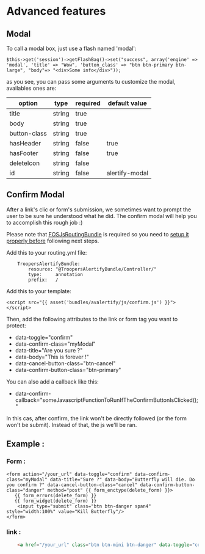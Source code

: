 # Advanced features

## Modal

To call a modal box, just use a flash named 'modal':

    $this->get('session')->getFlashBag()->set("success", array('engine' => 'modal', 'title' => "Wow", 'button_class' => "btn btn-primary btn-large", "body"=> "<div>Some info</div>"));

as you see, you can pass some arguments tu customize the modal, availables ones are:

|option      |type  |required|default value |
|------------|------|--------|--------------|
|title       |string| true   |              |
|body        |string| true   |              |
|button-class|string| true   |              |
|hasHeader   |string| false  | true         |
|hasFooter   |string| false  | true         |
|deleteIcon  |string| false  |              |
|id          |string| false  |alertify-modal|


## Confirm Modal

After a link's clic or form's submission, we sometimes want to prompt the user to be sure he understood what he did.
The confirm modal will help you to accomplish this rough job :)

Please note that [FOSJsRoutingBundle](https://github.com/FriendsOfSymfony/FOSJsRoutingBundle/blob/master/Resources/doc/index.md#installation) 
is required so you need to [setup it properly before](https://github.com/FriendsOfSymfony/FOSJsRoutingBundle/blob/master/Resources/doc/index.md#installation) following next steps.

Add this to your routing.yml file:

```
    TroopersAlertifyBundle:
        resource: "@TroopersAlertifyBundle/Controller/"
        type:     annotation
        prefix:   /
```

Add this to your template:

    <script src="{{ asset('bundles/avalertify/js/confirm.js') }}"></script>

Then, add the following attributes to the link or form tag you want to protect:

- data-toggle="confirm"
- data-confirm-class="myModal"
- data-title="Are you sure ?"
- data-body="This is forever !"
- data-cancel-button-class="btn-cancel"
- data-confirm-button-class="btn-primary"

You can also add a callback like this:
 
- data-confirm-callback="someJavascriptFunctionToRunIfTheConfirmButtonIsClicked();"

In this cas, after confirm, the link won't be directly followed (or the form won't be submit).
Instead of that, the js we'll be ran.

## Example :

### Form :

    <form action="/your_url" data-toggle="confirm" data-confirm-class="myModal" data-title="Sure ?" data-body="Butterfly will die. Do you confirm ?" data-cancel-button-class="cancel" data-confirm-button-class="danger" method="post" {{ form_enctype(delete_form) }}>
       {{ form_errors(delete_form) }}
       {{ form_widget(delete_form) }}
        <input type="submit" class="btn btn-danger span4" style="width:100%" value="Kill Butterfly"/>
    </form>

### link :

```html
    <a href="/your_url" class="btn btn-mini btn-danger" data-toggle="confirm" data-title="Are you sure ?" data-body="Kittens will suffer ! Do you confirm ?" data-cancel-button-class="cancel" data-confirm-button-class="danger">Burn some cats</a>
```
